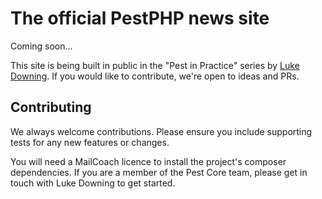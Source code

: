 # The official PestPHP news site

Coming soon...

This site is being built in public in the "Pest in Practice" series by [Luke Downing](https://github.com/lukeraymonddowning).
If you would like to contribute, we're open to ideas and PRs.

## Contributing

We always welcome contributions. Please ensure you include supporting tests for any new features or changes.

You will need a MailCoach licence to install the project's composer dependencies. If you are a member of the Pest Core team, please get in touch
with Luke Downing to get started.
